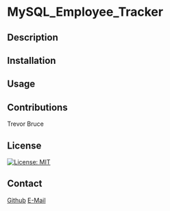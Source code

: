 # MySQL_Employee_Tracker

## Description

## Installation

## Usage

## Contributions

Trevor Bruce

## License

[![License: MIT](https://img.shields.io/badge/License-MIT-yellow.svg)](https://opensource.org/licenses/MIT)

## Contact

<a href="https://github.com/tbruce00">Github</a>
<a href="mailto:tbnyk03@gmail.com">E-Mail</a>